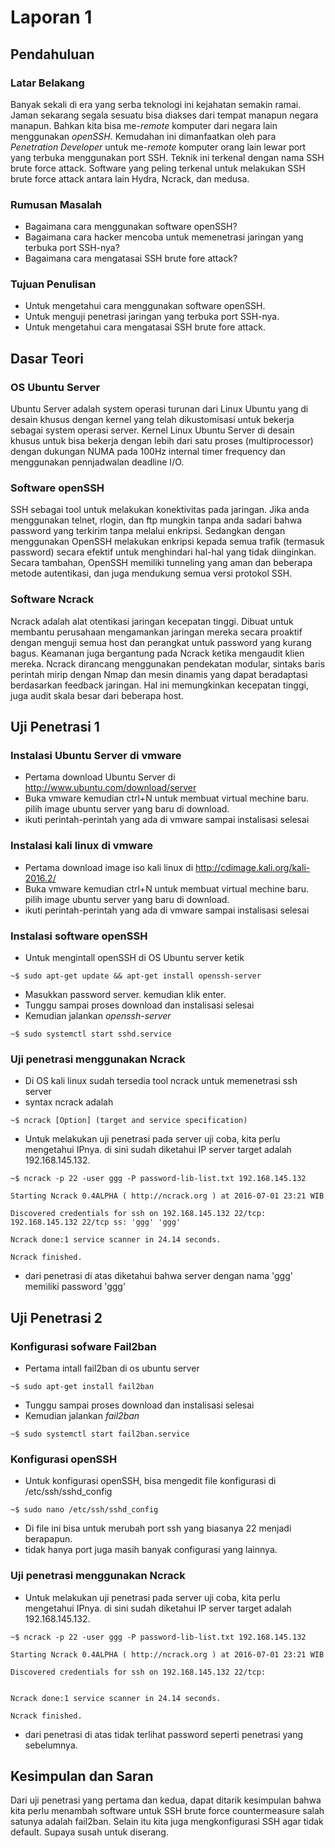 # Laporan 1

## Pendahuluan

### Latar Belakang

Banyak sekali di era yang serba teknologi ini kejahatan semakin ramai. Jaman sekarang segala sesuatu bisa diakses dari tempat manapun negara manapun. Bahkan kita bisa me-*remote* komputer dari negara lain menggunakan *openSSH*. Kemudahan ini dimanfaatkan oleh para *Penetration Developer* untuk me-*remote* komputer orang lain lewar port yang terbuka menggunakan port SSH. Teknik ini terkenal dengan nama SSH brute force attack. Software yang peling terkenal untuk melakukan SSH brute force attack antara lain Hydra, Ncrack, dan medusa.

### Rumusan Masalah

* Bagaimana cara menggunakan software openSSH?
* Bagaimana cara hacker mencoba untuk memenetrasi jaringan yang terbuka port SSH-nya?
* Bagaimana cara mengatasai SSH brute fore attack?

### Tujuan Penulisan

* Untuk mengetahui cara menggunakan software openSSH.
* Untuk menguji penetrasi jaringan yang terbuka port SSH-nya.
* Untuk mengetahui cara mengatasai SSH brute fore attack.

## Dasar Teori

### OS Ubuntu Server

Ubuntu Server adalah system operasi turunan dari Linux Ubuntu yang di desain khusus dengan kernel yang telah dikustomisasi untuk bekerja sebagai system operasi server. Kernel Linux Ubuntu Server di desain khusus untuk bisa bekerja dengan lebih dari satu proses (multiprocessor) dengan dukungan NUMA pada 100Hz internal timer frequency dan menggunakan pennjadwalan deadline I/O.


### Software openSSH

SSH sebagai tool untuk melakukan konektivitas pada jaringan. Jika anda menggunakan telnet, rlogin, dan ftp mungkin tanpa anda sadari bahwa password yang terkirim tanpa melalui enkripsi. Sedangkan dengan menggunakan OpenSSH melakukan enkripsi kepada semua trafik (termasuk password) secara efektif untuk menghindari hal-hal yang tidak diinginkan. Secara tambahan, OpenSSH memiliki tunneling yang aman dan beberapa metode autentikasi, dan juga mendukung semua versi protokol SSH.

### Software Ncrack

Ncrack adalah alat otentikasi jaringan kecepatan tinggi. Dibuat untuk membantu perusahaan mengamankan jaringan mereka secara proaktif dengan menguji semua host dan perangkat untuk password yang kurang bagus. Keamanan juga bergantung pada Ncrack ketika mengaudit klien mereka. Ncrack dirancang menggunakan pendekatan modular, sintaks baris perintah mirip dengan Nmap dan mesin dinamis yang dapat beradaptasi berdasarkan feedback jaringan. Hal ini memungkinkan kecepatan tinggi, juga audit skala besar dari beberapa host.

## Uji Penetrasi 1

### Instalasi Ubuntu Server di vmware

* Pertama download Ubuntu Server di http://www.ubuntu.com/download/server
* Buka vmware kemudian ctrl+N untuk membuat virtual mechine baru. pilih image ubuntu server yang baru di download.
* ikuti perintah-perintah yang ada di vmware sampai instalisasi selesai

### Instalasi kali linux di vmware

* Pertama download image iso kali linux di http://cdimage.kali.org/kali-2016.2/
* Buka vmware kemudian ctrl+N untuk membuat virtual mechine baru. pilih image ubuntu server yang baru di download.
* ikuti perintah-perintah yang ada di vmware sampai instalisasi selesai

### Instalasi software openSSH

* Untuk mengintall openSSH di OS Ubuntu server ketik 

```
~$ sudo apt-get update && apt-get install openssh-server
```

* Masukkan password server. kemudian klik enter.
* Tunggu sampai proses download dan instalisasi selesai
* Kemudian jalankan *openssh-server*

```
~$ sudo systemctl start sshd.service
```


### Uji penetrasi menggunakan Ncrack

* Di OS kali linux sudah tersedia tool ncrack untuk memenetrasi ssh server
* syntax ncrack adalah

```
~$ ncrack [Option] (target and service specification)
```

* Untuk melakukan uji penetrasi pada server uji coba, kita perlu mengetahui IPnya. di sini sudah diketahui IP server target adalah 192.168.145.132.

```
~$ ncrack -p 22 -user ggg -P password-lib-list.txt 192.168.145.132

Starting Ncrack 0.4ALPHA ( http://ncrack.org ) at 2016-07-01 23:21 WIB

Discovered credentials for ssh on 192.168.145.132 22/tcp:
192.168.145.132 22/tcp ss: 'ggg' 'ggg'

Ncrack done:1 service scanner in 24.14 seconds.

Ncrack finished.
```

* dari penetrasi di atas diketahui bahwa server dengan nama 'ggg' memiliki password 'ggg'



## Uji Penetrasi 2

### Konfigurasi sofware Fail2ban

* Pertama intall fail2ban di os ubuntu server

```
~$ sudo apt-get install fail2ban
```

* Tunggu sampai proses download dan instalisasi selesai
* Kemudian jalankan *fail2ban*

```
~$ sudo systemctl start fail2ban.service
```

### Konfigurasi openSSH

* Untuk konfigurasi openSSH, bisa mengedit file konfigurasi di /etc/ssh/sshd_config

```
~$ sudo nano /etc/ssh/sshd_config
```

* Di file ini bisa untuk merubah port ssh yang biasanya 22 menjadi berapapun.
* tidak hanya port juga masih banyak configurasi yang lainnya.

### Uji penetrasi menggunakan Ncrack

* Untuk melakukan uji penetrasi pada server uji coba, kita perlu mengetahui IPnya. di sini sudah diketahui IP server target adalah 192.168.145.132.

```
~$ ncrack -p 22 -user ggg -P password-lib-list.txt 192.168.145.132

Starting Ncrack 0.4ALPHA ( http://ncrack.org ) at 2016-07-01 23:21 WIB

Discovered credentials for ssh on 192.168.145.132 22/tcp:


Ncrack done:1 service scanner in 24.14 seconds.

Ncrack finished.
```

* dari penetrasi di atas tidak terlihat password seperti penetrasi yang sebelumnya.

## Kesimpulan dan Saran

Dari uji penetrasi yang pertama dan kedua, dapat ditarik kesimpulan bahwa kita perlu menambah software untuk SSH brute force countermeasure salah satunya adalah fail2ban. Selain itu kita juga mengkonfigurasi SSH agar tidak default. Supaya susah untuk diserang.
